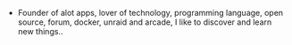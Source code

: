 - Founder of alot apps, lover of technology, programming language, open source, forum, docker, unraid and arcade, I like to discover and learn new things..
  <br>










































































































































































































































































































































































































































































